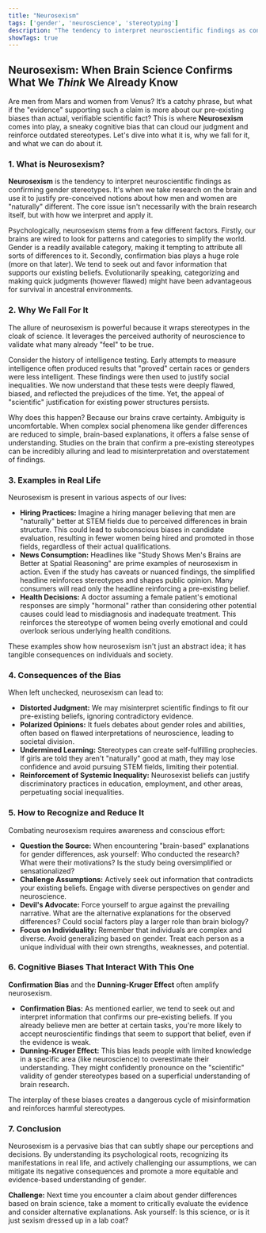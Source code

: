 ```yaml
---
title: "Neurosexism"
tags: ['gender', 'neuroscience', 'stereotyping']
description: "The tendency to interpret neuroscientific findings as confirming gender stereotypes."
showTags: true
---
```


## Neurosexism: When Brain Science Confirms What We *Think* We Already Know

Are men from Mars and women from Venus? It’s a catchy phrase, but what if the "evidence" supporting such a claim is more about our pre-existing biases than actual, verifiable scientific fact? This is where **Neurosexism** comes into play, a sneaky cognitive bias that can cloud our judgment and reinforce outdated stereotypes. Let's dive into what it is, why we fall for it, and what we can do about it.

### 1. What is Neurosexism?

**Neurosexism** is the tendency to interpret neuroscientific findings as confirming gender stereotypes. It's when we take research on the brain and use it to justify pre-conceived notions about how men and women are "naturally" different. The core issue isn't necessarily with the brain research itself, but with how we interpret and apply it.

Psychologically, neurosexism stems from a few different factors. Firstly, our brains are wired to look for patterns and categories to simplify the world. Gender is a readily available category, making it tempting to attribute all sorts of differences to it. Secondly, confirmation bias plays a huge role (more on that later). We tend to seek out and favor information that supports our existing beliefs. Evolutionarily speaking, categorizing and making quick judgments (however flawed) might have been advantageous for survival in ancestral environments.

### 2. Why We Fall For It

The allure of neurosexism is powerful because it wraps stereotypes in the cloak of science. It leverages the perceived authority of neuroscience to validate what many already "feel" to be true.

Consider the history of intelligence testing. Early attempts to measure intelligence often produced results that "proved" certain races or genders were less intelligent. These findings were then used to justify social inequalities. We now understand that these tests were deeply flawed, biased, and reflected the prejudices of the time. Yet, the appeal of "scientific" justification for existing power structures persists.

Why does this happen? Because our brains crave certainty. Ambiguity is uncomfortable. When complex social phenomena like gender differences are reduced to simple, brain-based explanations, it offers a false sense of understanding. Studies on the brain that confirm a pre-existing stereotypes can be incredibly alluring and lead to misinterpretation and overstatement of findings.

### 3. Examples in Real Life

Neurosexism is present in various aspects of our lives:

*   **Hiring Practices:** Imagine a hiring manager believing that men are "naturally" better at STEM fields due to perceived differences in brain structure. This could lead to subconscious biases in candidate evaluation, resulting in fewer women being hired and promoted in those fields, regardless of their actual qualifications.
*   **News Consumption:** Headlines like "Study Shows Men's Brains are Better at Spatial Reasoning" are prime examples of neurosexism in action. Even if the study has caveats or nuanced findings, the simplified headline reinforces stereotypes and shapes public opinion. Many consumers will read only the headline reinforcing a pre-existing belief.
*   **Health Decisions:** A doctor assuming a female patient's emotional responses are simply "hormonal" rather than considering other potential causes could lead to misdiagnosis and inadequate treatment. This reinforces the stereotype of women being overly emotional and could overlook serious underlying health conditions.

These examples show how neurosexism isn't just an abstract idea; it has tangible consequences on individuals and society.

### 4. Consequences of the Bias

When left unchecked, neurosexism can lead to:

*   **Distorted Judgment:** We may misinterpret scientific findings to fit our pre-existing beliefs, ignoring contradictory evidence.
*   **Polarized Opinions:** It fuels debates about gender roles and abilities, often based on flawed interpretations of neuroscience, leading to societal division.
*   **Undermined Learning:** Stereotypes can create self-fulfilling prophecies. If girls are told they aren't "naturally" good at math, they may lose confidence and avoid pursuing STEM fields, limiting their potential.
*   **Reinforcement of Systemic Inequality:** Neurosexist beliefs can justify discriminatory practices in education, employment, and other areas, perpetuating social inequalities.

### 5. How to Recognize and Reduce It

Combating neurosexism requires awareness and conscious effort:

*   **Question the Source:** When encountering "brain-based" explanations for gender differences, ask yourself: Who conducted the research? What were their motivations? Is the study being oversimplified or sensationalized?
*   **Challenge Assumptions:** Actively seek out information that contradicts your existing beliefs. Engage with diverse perspectives on gender and neuroscience.
*   **Devil's Advocate:** Force yourself to argue against the prevailing narrative. What are the alternative explanations for the observed differences? Could social factors play a larger role than brain biology?
*   **Focus on Individuality:** Remember that individuals are complex and diverse. Avoid generalizing based on gender. Treat each person as a unique individual with their own strengths, weaknesses, and potential.

### 6. Cognitive Biases That Interact With This One

**Confirmation Bias** and the **Dunning-Kruger Effect** often amplify neurosexism.

*   **Confirmation Bias:** As mentioned earlier, we tend to seek out and interpret information that confirms our pre-existing beliefs. If you already believe men are better at certain tasks, you're more likely to accept neuroscientific findings that seem to support that belief, even if the evidence is weak.
*   **Dunning-Kruger Effect:** This bias leads people with limited knowledge in a specific area (like neuroscience) to overestimate their understanding. They might confidently pronounce on the "scientific" validity of gender stereotypes based on a superficial understanding of brain research.

The interplay of these biases creates a dangerous cycle of misinformation and reinforces harmful stereotypes.

### 7. Conclusion

Neurosexism is a pervasive bias that can subtly shape our perceptions and decisions. By understanding its psychological roots, recognizing its manifestations in real life, and actively challenging our assumptions, we can mitigate its negative consequences and promote a more equitable and evidence-based understanding of gender.

**Challenge:** Next time you encounter a claim about gender differences based on brain science, take a moment to critically evaluate the evidence and consider alternative explanations. Ask yourself: Is this science, or is it just sexism dressed up in a lab coat?

